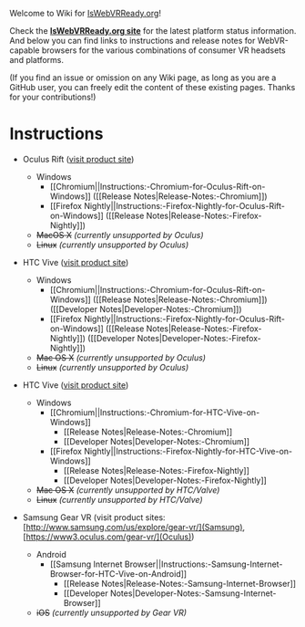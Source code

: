 Welcome to Wiki for [IsWebVRReady.org](https://iswebvrready.org/)!

Check the **[IsWebVRReady.org site](https://iswebvrready.org/)** for the latest platform status information. And below you can find links to instructions and release notes for WebVR-capable browsers for the various combinations of consumer VR headsets and platforms.

(If you find an issue or omission on any Wiki page, as long as you are a GitHub user, you can freely edit the content of these existing pages. Thanks for your contributions!)

# Instructions

* Oculus Rift ([visit product site](https://www.oculus.com/))
  * Windows
    * [[Chromium||Instructions:-Chromium-for-Oculus-Rift-on-Windows]] ([[Release Notes|Release-Notes:-Chromium]])
    * [[Firefox Nightly||Instructions:-Firefox-Nightly-for-Oculus-Rift-on-Windows]] ([[Release Notes|Release-Notes:-Firefox-Nightly]])
  * <s>MacOS X</s> _(currently unsupported by Oculus)_
  * <s>Linux</s> _(currently unsupported by Oculus)_

* HTC Vive ([visit product site](https://www.vive.com/))
  * Windows
    * [[Chromium||Instructions:-Chromium-for-Oculus-Rift-on-Windows]] ([[Release Notes|Release-Notes:-Chromium]])  ([[Developer Notes|Developer-Notes:-Chromium]])
    * [[Firefox Nightly||Instructions:-Firefox-Nightly-for-Oculus-Rift-on-Windows]] ([[Release Notes|Release-Notes:-Firefox-Nightly]]) ([[Developer Notes|Developer-Notes:-Firefox-Nightly]])
  * <s>Mac OS X</s> _(currently unsupported by Oculus)_
  * <s>Linux</s> _(currently unsupported by Oculus)_

* HTC Vive ([visit product site](https://www.vive.com/))
  * Windows
    * [[Chromium||Instructions:-Chromium-for-HTC-Vive-on-Windows]]
      * [[Release Notes|Release-Notes:-Chromium]]
      * [[Developer Notes|Developer-Notes:-Chromium]]
    * [[Firefox Nightly||Instructions:-Firefox-Nightly-for-HTC-Vive-on-Windows]]
      * [[Release Notes|Release-Notes:-Firefox-Nightly]]
      * [[Developer Notes|Developer-Notes:-Firefox-Nightly]]
  * <s>Mac OS X</s> _(currently unsupported by HTC/Valve)_
  * <s>Linux</s> _(currently unsupported by HTC/Valve)_

* Samsung Gear VR (visit product sites: [http://www.samsung.com/us/explore/gear-vr/](Samsung), [https://www3.oculus.com/gear-vr/](Oculus))
  * Android
    * [[Samsung Internet Browser||Instructions:-Samsung-Internet-Browser-for-HTC-Vive-on-Android]]
      * [[Release Notes|Release-Notes:-Samsung-Internet-Browser]]
      * [[Developer Notes|Developer-Notes:-Samsung-Internet-Browser]]
  * <s>iOS</s> _(currently unsupported by Gear VR)_
